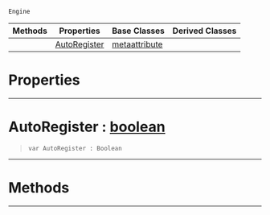  `Engine`

|Methods|Properties|Base Classes|Derived Classes|
|---|---|---|---|
| |[ AutoRegister](https://github.com/ArendDanielek/ZeroDocsTest/blob/master/code_reference/class_reference/metaeditorscriptobject.markdown#autoregister-zero-engine)|[metaattribute](https://github.com/ArendDanielek/ZeroDocsTest/blob/master/code_reference/class_reference/metaattribute.markdown)| |


 #  Properties


---  
 #  AutoRegister : [boolean](https://github.com/ArendDanielek/ZeroDocsTest/blob/master/code_reference/zilch_base_types/boolean.markdown)

> 
> ``` lang=cpp, name=Zilch
> var AutoRegister : Boolean


---  
 #  Methods


---  
 
  
  
  
  
  
  
  

 